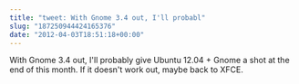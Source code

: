 ```yaml
---
title: "tweet: With Gnome 3.4 out, I'll probabl"
slug: "187250944424165376"
date: "2012-04-03T18:51:18+00:00"
---
```

With Gnome 3.4 out, I'll probably give Ubuntu 12.04 + Gnome a shot at the end of this month.  If it doesn't work out, maybe back to XFCE.